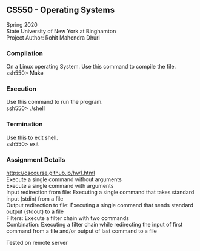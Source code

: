 ## CS550 - Operating Systems  
Spring 2020  
State University of New York at Binghamton  
Project Author: Rohit Mahendra Dhuri

### Compilation
On a Linux operating System. Use this command to compile the file.  
ssh550> Make 

### Execution
Use this command to run the program.  
ssh550> ./shell

### Termination
Use this to exit shell.  
ssh550> exit


### Assignment Details

https://oscourse.github.io/hw1.html  
Execute a single command without arguments  
Execute a single command with arguments  
Input redirection from file: Executing a single command that takes standard input (stdin) from a file  
Output redirection to file: Executing a single command that sends standard output (stdout) to a file  
Filters: Execute a filter chain with two commands  
Combination: Executing a filter chain while redirecting the input of first command from a file and/or output of last command to a file  

Tested on remote server

 
